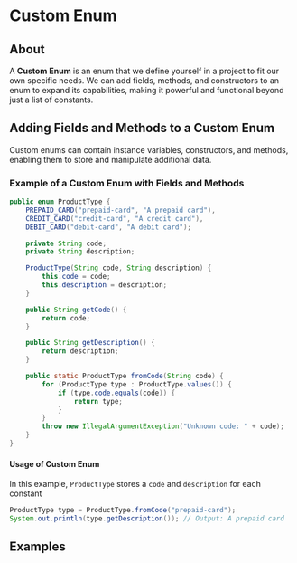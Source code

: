 # Custom Enum

## About

A **Custom Enum** is an enum that we define yourself in a project to fit our own specific needs. We can add fields, methods, and constructors to an enum to expand its capabilities, making it  powerful and functional beyond just a list of constants.

## Adding Fields and Methods to a Custom Enum

Custom enums can contain instance variables, constructors, and methods, enabling them to store and manipulate additional data.

### Example of a Custom Enum with Fields and Methods

```java
public enum ProductType {
    PREPAID_CARD("prepaid-card", "A prepaid card"),
    CREDIT_CARD("credit-card", "A credit card"),
    DEBIT_CARD("debit-card", "A debit card");

    private String code;
    private String description;

    ProductType(String code, String description) {
        this.code = code;
        this.description = description;
    }

    public String getCode() {
        return code;
    }

    public String getDescription() {
        return description;
    }

    public static ProductType fromCode(String code) {
        for (ProductType type : ProductType.values()) {
            if (type.code.equals(code)) {
                return type;
            }
        }
        throw new IllegalArgumentException("Unknown code: " + code);
    }
}
```

#### Usage of Custom Enum

In this example, `ProductType` stores a `code` and `description` for each constant

```java
ProductType type = ProductType.fromCode("prepaid-card");
System.out.println(type.getDescription()); // Output: A prepaid card
```

## Examples







